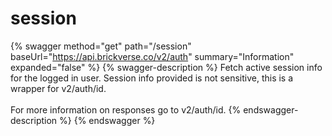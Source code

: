 # session

{% swagger method="get" path="/session" baseUrl="https://api.brickverse.co/v2/auth" summary="Information" expanded="false" %}
{% swagger-description %}
Fetch active session info for the logged in user. Session info provided is not sensitive, this is a wrapper for v2/auth/id.\
\
For more information on responses go to v2/auth/id.
{% endswagger-description %}
{% endswagger %}
